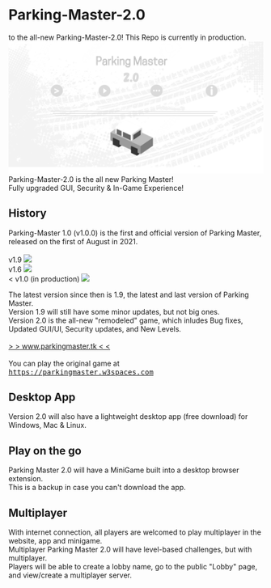 # Parking-Master-2.0
to the all-new Parking-Master-2.0! This Repo is currently in production.
<img src="preview.png" />
Parking-Master-2.0 is the all new Parking Master!
<br>
Fully upgraded GUI, Security & In-Game Experience!
<br>
## History
Parking-Master 1.0 (v1.0.0) is the first and official version of Parking Master, released on the first of August in 2021.
<br>
<br>
v1.9
<img src="https://user-images.githubusercontent.com/88283567/164757620-85fd5706-5ef0-4214-882f-1706ae7071e2.png" />
<br>
v1.6
<img src="https://user-images.githubusercontent.com/88283567/164759776-8c5aff07-a96b-44f3-a4d9-9459bdcca2f1.png" />
<br>
< v1.0 (in production)
<img src="https://user-images.githubusercontent.com/88283567/164761406-fb962e3a-d0e9-45e9-b265-6236ee649efe.png" />
<br>

The latest version since then is 1.9, the latest and last version of Parking Master.
<br>
Version 1.9 will still have some minor updates, but not big ones.
<br>
Version 2.0 is the all-new "remodeled" game, which inludes Bug fixes, Updated GUI/UI, Security updates, and New Levels.
<br>
<br>
[\> \><u> www.parkingmaster.tk </u>\< \<](https://www.parkingmaster.tk)
<br>
<br>
You can play the original game at <kbd>https://parkingmaster.w3spaces.com</kbd>
## Desktop App
Version 2.0 will also have a lightweight desktop app (free download) for Windows, Mac & Linux.
<br>
## Play on the go
Parking Master 2.0 will have a MiniGame built into a desktop browser extension.
<br>
This is a backup in case you can't download the app.
## Multiplayer
With internet connection, all players are welcomed to play multiplayer in the website, app and minigame.
<br>
Multiplayer Parking Master 2.0 will have level-based challenges, but with multiplayer.
<br>
Players will be able to create a lobby name, go to the public "Lobby" page, and view/create a multiplayer server.
